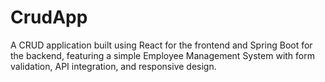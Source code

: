 # CrudApp
A CRUD application built using React for the frontend and Spring Boot for the backend, featuring a simple Employee Management System with form validation, API integration, and responsive design.

